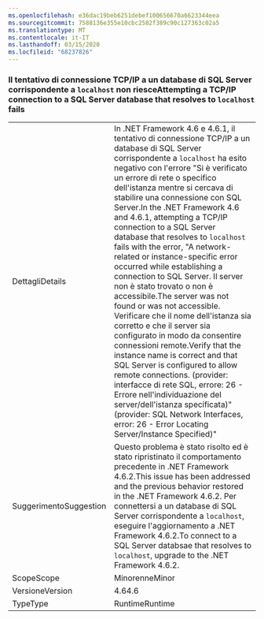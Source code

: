 ```yaml
---
ms.openlocfilehash: e36dac19beb6251debef100656670a6623344eea
ms.sourcegitcommit: 7588136e355e10cbc2582f389c90c127363c02a5
ms.translationtype: MT
ms.contentlocale: it-IT
ms.lasthandoff: 03/15/2020
ms.locfileid: "68237826"
---
```

### <a name="attempting-a-tcpip-connection-to-a-sql-server-database-that-resolves-to-localhost-fails"></a><span data-ttu-id="8c630-101">Il tentativo di connessione TCP/IP a un database di SQL Server corrispondente a `localhost` non riesce</span><span class="sxs-lookup"><span data-stu-id="8c630-101">Attempting a TCP/IP connection to a SQL Server database that resolves to `localhost` fails</span></span>

|   |   |
|---|---|
|<span data-ttu-id="8c630-102">Dettagli</span><span class="sxs-lookup"><span data-stu-id="8c630-102">Details</span></span>|<span data-ttu-id="8c630-103">In .NET Framework 4.6 e 4.6.1, il tentativo di connessione TCP/IP a un database di SQL Server corrispondente a <code>localhost</code> ha esito negativo con l'errore &quot;Si è verificato un errore di rete o specifico dell'istanza mentre si cercava di stabilire una connessione con SQL Server.</span><span class="sxs-lookup"><span data-stu-id="8c630-103">In the .NET Framework 4.6 and 4.6.1, attempting a TCP/IP connection to a SQL Server database that resolves to <code>localhost</code> fails with the error, &quot;A network-related or instance-specific error occurred while establishing a connection to SQL Server.</span></span> <span data-ttu-id="8c630-104">Il server non è stato trovato o non è accessibile.</span><span class="sxs-lookup"><span data-stu-id="8c630-104">The server was not found or was not accessible.</span></span> <span data-ttu-id="8c630-105">Verificare che il nome dell'istanza sia corretto e che il server sia configurato in modo da consentire connessioni remote.</span><span class="sxs-lookup"><span data-stu-id="8c630-105">Verify that the instance name is correct and that SQL Server is configured to allow remote connections.</span></span> <span data-ttu-id="8c630-106">(provider: interfacce di rete SQL, errore: 26 - Errore nell'individuazione del server/dell'istanza specificata)&quot;</span><span class="sxs-lookup"><span data-stu-id="8c630-106">(provider: SQL Network Interfaces, error: 26 - Error Locating Server/Instance Specified)&quot;</span></span>|
|<span data-ttu-id="8c630-107">Suggerimento</span><span class="sxs-lookup"><span data-stu-id="8c630-107">Suggestion</span></span>|<span data-ttu-id="8c630-108">Questo problema è stato risolto ed è stato ripristinato il comportamento precedente in .NET Framework 4.6.2.</span><span class="sxs-lookup"><span data-stu-id="8c630-108">This issue has been addressed and the previous behavior restored in the .NET Framework 4.6.2.</span></span> <span data-ttu-id="8c630-109">Per connettersi a un database di SQL Server corrispondente a <code>localhost</code>, eseguire l'aggiornamento a .NET Framework 4.6.2.</span><span class="sxs-lookup"><span data-stu-id="8c630-109">To connect to a SQL Server databsae that resolves to <code>localhost</code>, upgrade to the .NET Framework 4.6.2.</span></span>|
|<span data-ttu-id="8c630-110">Scope</span><span class="sxs-lookup"><span data-stu-id="8c630-110">Scope</span></span>|<span data-ttu-id="8c630-111">Minorenne</span><span class="sxs-lookup"><span data-stu-id="8c630-111">Minor</span></span>|
|<span data-ttu-id="8c630-112">Versione</span><span class="sxs-lookup"><span data-stu-id="8c630-112">Version</span></span>|<span data-ttu-id="8c630-113">4.6</span><span class="sxs-lookup"><span data-stu-id="8c630-113">4.6</span></span>|
|<span data-ttu-id="8c630-114">Type</span><span class="sxs-lookup"><span data-stu-id="8c630-114">Type</span></span>|<span data-ttu-id="8c630-115">Runtime</span><span class="sxs-lookup"><span data-stu-id="8c630-115">Runtime</span></span>|
